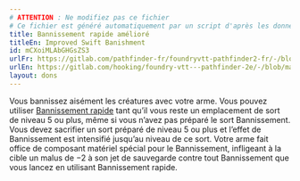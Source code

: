 ```yaml
---
# ATTENTION : Ne modifiez pas ce fichier
# Ce fichier est généré automatiquement par un script d'après les données du module Foundry VTT officiel et de sa traduction
title: Bannissement rapide amélioré
titleEn: Improved Swift Banishment
id: mCXoiMLAbGHGsZS3
urlFr: https://gitlab.com/pathfinder-fr/foundryvtt-pathfinder2-fr/-/blob/master/data/feats/mCXoiMLAbGHGsZS3.htm
urlEn: https://gitlab.com/hooking/foundry-vtt---pathfinder-2e/-/blob/master/packs/data/feats.db/improved-swift-banishment.json
layout: dons
---
```

Vous bannissez aisément les créatures avec votre arme. Vous pouvez utiliser [Bannissement rapide](bannissement-rapide.html) tant qu’il vous reste un emplacement de sort de niveau 5 ou plus, même si vous n’avez pas préparé le sort Bannissement. Vous devez sacrifier un sort préparé de niveau 5 ou plus et l’effet de Bannissement est intensifié jusqu’au niveau de ce sort. Votre arme fait office de composant matériel spécial pour le Bannissement, infligeant à la cible un malus de −2 à son jet de sauvegarde contre tout Bannissement que vous lancez en utilisant Bannissement rapide.
